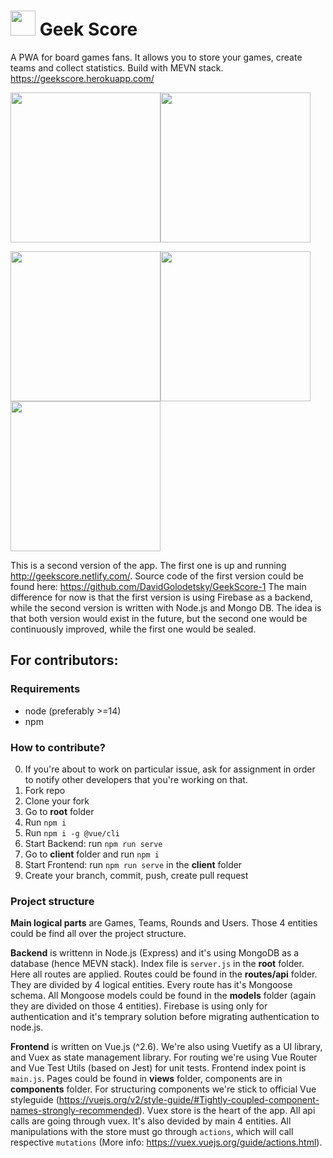 
#  <img src="https://i.ibb.co/gWTjWGK/mstile-144x144.png" width=40> Geek Score

A PWA for board games fans. It allows you to store your games, create teams and collect statistics. Build with MEVN stack.
https://geekscore.herokuapp.com/

<img src="https://i.ibb.co/GFyt0c3/Screenshot-at-Sep-19-11-21-40.png" width=240><img src="https://i.ibb.co/c38dqdM/Phone-Screenshot-2.png" width=240>

<img src="https://i.ibb.co/9rqvSrP/Phone-Screenshot-3.png" width=240><img src="https://i.ibb.co/CWrw6vc/Phone-Screenshot-4.png" width=240><img src="https://i.ibb.co/LxyqVmm/Phone-Screenshot-5.png" width=240> 

This is a second version of the app. The first one is up and running http://geekscore.netlify.com/.
Source code of the first version could be found here: https://github.com/DavidGolodetsky/GeekScore-1
The main difference for now is that the first version is using Firebase as a backend, while the second version is written with Node.js and Mongo DB. The idea is that both version would exist in the future, but the second one would be continuously  improved, while the first one would be sealed.

## For contributors:

### Requirements
* node (preferably >=14)
* npm

### How to contribute?

0. If you're about to work on particular issue, ask for assignment in order to notify other developers that you're working on that.
1. Fork repo
2. Clone your fork
3. Go to **root**  folder
4. Run `npm i`
6. Run `npm i -g @vue/cli`
5. Start Backend: run `npm run serve`
6. Go to **client** folder and run `npm i`
6. Start Frontend: run `npm run serve` in the **client** folder
6. Create your branch, commit, push, create pull request

### Project structure

**Main logical parts** are Games, Teams, Rounds and Users. Those 4 entities could be find all over the project structure. 

**Backend** is writtenn in Node.js (Express) and it's using MongoDB as a database (hence MEVN stack). Index file is `server.js` in the **root** folder. Here all routes are applied. Routes could be found in the **routes/api** folder. They are divided by 4 logical entities. Every route has it's Mongoose schema. All Mongoose models could be found in the **models** folder (again they are divided on those 4 entities). Firebase is using only for authentication and it's temprary solution before migrating authentication to node.js.

**Frontend** is written on Vue.js (^2.6). We're also using Vuetify as a UI library, and Vuex as state management library. For routing we're using Vue Router and Vue Test Utils (based on Jest) for unit tests. Frontend index point is `main.js`. Pages could be found in **views** folder, components are in **components** folder. For structuring components we're stick to official Vue styleguide (https://vuejs.org/v2/style-guide/#Tightly-coupled-component-names-strongly-recommended).
Vuex store is the heart of the app. All api calls are going through vuex. It's also devided by main 4 entities. All manipulations with the store must go through `actions`, which will call respective `mutations` (More info: https://vuex.vuejs.org/guide/actions.html).
 

